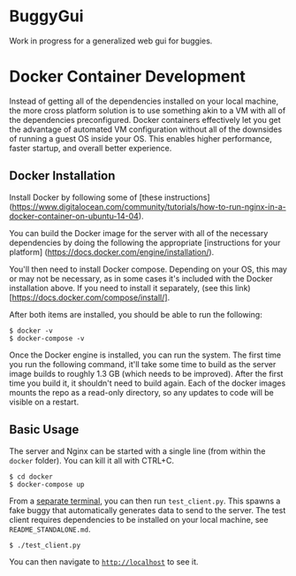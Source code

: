 BuggyGui
======

Work in progress for a generalized web gui for buggies.

Docker Container Development
======

Instead of getting all of the dependencies installed on your local machine, the
more cross platform solution is to use something akin to a VM with all of the
dependencies preconfigured. Docker containers effectively let you get the
advantage of automated VM configuration without all of the downsides of running
a guest OS inside your OS. This enables higher performance, faster startup, and
overall better experience.

Docker Installation
------
Install Docker by following some of [these instructions]
(https://www.digitalocean.com/community/tutorials/how-to-run-nginx-in-a-docker-container-on-ubuntu-14-04).

You can build the Docker image for the server with all of the necessary
dependencies by doing the following the appropriate
[instructions for your platform]
(https://docs.docker.com/engine/installation/).

You'll then need to install Docker compose. Depending on your OS, this may or
may not be necessary, as in some cases it's included with the Docker
installation above. If you need to install it separately, (see this link)
[https://docs.docker.com/compose/install/].

After both items are installed, you should be able to run the following:

```
$ docker -v
$ docker-compose -v
```

Once the Docker engine is installed, you can run the system. The first time you
run the following command, it'll take some time to build as the server image
builds to roughly 1.3 GB (which needs to be improved). After the first time you
build it, it shouldn't need to build again. Each of the docker images mounts the
repo as a read-only directory, so any updates to code will be visible on a
restart.

Basic Usage
------
The server and Nginx can be started with a single line (from within the `docker`
folder). You can kill it all with CTRL+C.

```
$ cd docker
$ docker-compose up
```

From a [separate terminal](https://tmux.github.io/), you can then run
`test_client.py`. This spawns a fake buggy that automatically generates data to
send to the server. The test client requires dependencies to be installed on
your local machine, see `README_STANDALONE.md`.

```
$ ./test_client.py
```

You can then navigate to [`http://localhost`](http://localhost) to see it.
